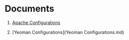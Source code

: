 Documents
=========

1. [Apache Configurations](ApacheConfigurations.md)

2. [Yeoman Configurations](Yeoman Configurations.md)
